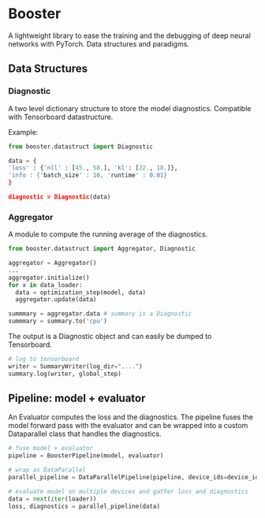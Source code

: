 # Booster

A lightweight library to ease the training and the debugging of deep neural networks with PyTorch. Data structures and paradigms.

## Data Structures

### Diagnostic

A two level dictionary structure to store the model diagnostics. Compatible with Tensorboard datastructure.

Example:

```python
from booster.datastruct import Diagnostic

data = {
'loss' : {'nll' : [45., 58.], 'kl': [22., 18.]},
'info : {'batch_size' : 16, 'runtime' : 0.01}
}

diagnostic = Diagnostic(data)
```

### Aggregator

A module to compute the running average of the diagnostics.

```python
from booster.datastruct import Aggregator, Diagnostic

aggregator = Aggregator()
...
aggregator.initialize()
for x in data_loader:
  data = optimization_step(model, data)
  aggregator.update(data)

summmary = aggregator.data # summary is a Diagnostic
summmary = summary.to('cpu')
```

The output is a Diagnostic object and can easily be dumped to Tensorboard.

```python
# log to tensorboard
writer = SummaryWriter(log_dir="....")
summary.log(writer, global_step)
```

## Pipeline: model + evaluator

An Evaluator computes the loss and the diagnostics. The pipeline fuses the model forward pass with the evaluator and can be wrapped into a custom Dataparallel class that handles the diagnostics.

```python
# fuse model + evaluator
pipeline = BoosterPipeline(model, evaluator)

# wrap as DataParallel
parallel_pipeline = DataParallelPipeline(pipeline, device_ids=device_ids)

# evaluate model on multiple devices and gather loss and diagnostics
data = next(iter(loader))
loss, diagnostics = parallel_pipeline(data) 
```



